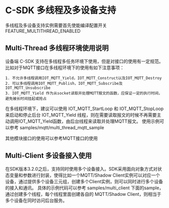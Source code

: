 # C-SDK 多线程及多设备支持

多线程及多设备支持实例需要首先使能编译配置开关FEATURE_MULTITHREAD_ENABLED

## Multi-Thread 多线程环境使用说明

设备端 C-SDK 支持在多线程多任务环境下使用，但是对接口的使用有一定规范。
比如对于MQTT接口在多线程环境下的使用有如下注意事项：
```
1. 不允许多线程调用IOT_MQTT_Yield，IOT_MQTT_Construct以及IOT_MQTT_Destroy
2. 可以多线程调用IOT_MQTT_Publish，IOT_MQTT_Subscribe及IOT_MQTT_Unsubscribe
3. IOT_MQTT_Yield 作为从socket读取并处理MQTT报文的函数，应保证一定的执行时间，避免被长时间挂起或抢占
```
在多线程环境下，建议可以使用 IOT_MQTT_StartLoop 和 IOT_MQTT_StopLoop 来启动和停止后台 IOT_MQTT_Yield 线程，则在需要读取报文的时候不再需要主动调用IOT_MQTT_Yield函数，由后台线程来读取并处理MQTT报文。
使用示例可以参考 samples/mqtt/multi_thread_mqtt_sample

其他模块接口的使用可以参考MQTT接口的使用

## Multi-Client 多设备接入使用

在SDK版本3.2.0之后，支持同时使用多个设备接入。SDK采用面向对象方式对状态变量和参数进行封装，使得比如一个MQTT/Shadow Client实例可以对应一个设备，通过提供多个设备三元组，创建多个Client实例，则可以同时进行多个设备的接入和通讯。
具体的示例代码可以参考 samples/multi_client 下面的sample，通过创建多个线程，每个线程里面创建各自的 MQTT/Shadow Client，则相当于多个设备在同时访问后台服务。


